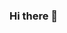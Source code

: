 ### Hi there 👋

<!--
**leonardoVogel/leonardoVogel** is a ✨ _special_ ✨ repository because its `README.md` (this file) appears on your GitHub profile.

Here are some ideas to get you started:

- 🔭 I’m currently working on ...
- 🌱 I’m currently learning ...
- 👯 I’m looking to collaborate on ...
- 🤔 I’m looking for help with ...
- 💬 Ask me about ...
- 📫 How to reach me: ...
- 😄 Pronouns: ...
- ⚡ Fun fact: ...
-->

<div>
    <img height:"180em" src="https://github-readme-stats.vercel.app/api?username=leonardovogel&show_icons=true&hide_border=true&theme=github_dark
